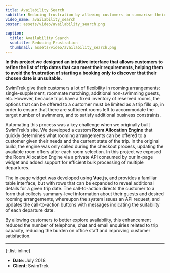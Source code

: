 ```yaml
---
title: Availability Search
subtitle: Reducing frustration by allowing customers to summarise their requirements before starting a booking.
video_name: availability_search
poster: assets/video/availability_search.png

caption:
  title: Availability Search
  subtitle: Reducing Frustration
  thumbnail: assets/video/availability_search.png
---
```


**In this project we designed an intuitive interface that allows customers to
refine the list of trip dates that can meet their requirements, helping them to
avoid the frustration of starting a booking only to discover that their chosen
date is unsuitable.**

SwimTrek give their customers a lot of flexibility in rooming arrangements:
single-supplement, roommate matching, additional non-swimming guests, etc.
However, because trips have a fixed inventory of reserved rooms, the options
that can be offered to a customer must be limited as a trip fills up, in order
to ensure that there are sufficient rooms left to accommodate the target number
of swimmers, and to satisfy additional business constraints.

Automating this process was a key challenge when we originally built SwimTrek's
site. We developed a custom **Room Allocation Engine** that quickly determines
what rooming arrangements can be offered to a customer given their needs and the
current state of the trip. In the original build, the engine was only called
during the checkout process, updating the available room offers after each room
selection. In this project we exposed the Room Allocation Engine via a private
API consumed by our in-page widget and added support for efficient bulk
processing of multiple departures.

The in-page widget was developed using **Vue.js**, and provides a familiar table
interface, but with rows that can be expanded to reveal additional details for a
given trip date. The call-to-action directs the customer to a form that collects
summary-level information about their guests and desired rooming arrangements,
whereupon the system issues an API request, and updates the call-to-action
buttons with messages indicating the suitability of each departure date.

By allowing customers to better explore availability, this enhancement reduced
the number of telephone, chat and email enquiries related to trip capacity,
reducing the burden on office staff and improving customer satisfaction.

---

{:.list-inline}
- **Date**: July 2018
- **Client**: SwimTrek

